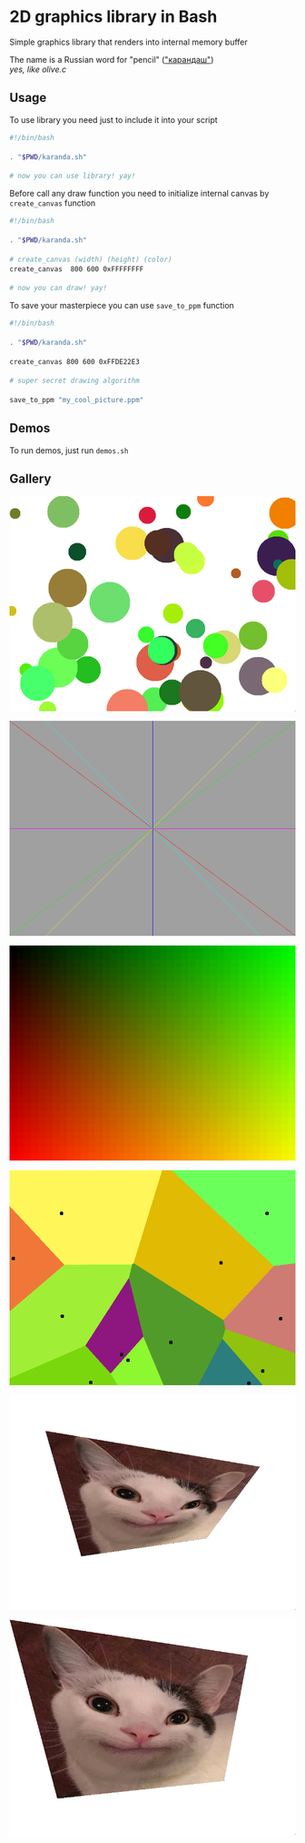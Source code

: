 # 2D graphics library in Bash

Simple graphics library that renders into internal memory buffer

The name is a Russian word for "pencil" (["карандаш"](https://translate.google.com/?sl=ru&tl=en&text=%D0%BA%D0%B0%D1%80%D0%B0%D0%BD%D0%B4%D0%B0%D1%88&op=translate)) \
*yes, like olive.c*

## Usage

To use library you need just to include it into your script

```bash
#!/bin/bash

. "$PWD/karanda.sh"

# now you can use library! yay!
```

Before call any draw function you need to initialize internal canvas by `create_canvas` function

```bash
#!/bin/bash

. "$PWD/karanda.sh"

# create_canvas (width) (height) (color)
create_canvas  800 600 0xFFFFFFFF

# now you can draw! yay!
```

To save your masterpiece you can use `save_to_ppm` function

```bash
#!/bin/bash

. "$PWD/karanda.sh"

create_canvas 800 600 0xFFDE22E3

# super secret drawing algorithm

save_to_ppm "my_cool_picture.ppm"
```

## Demos

To run demos, just run `demos.sh`

## Gallery

![circles](images/circles.png)

![lines](images/lines.png)

![rectangles](images/rectangles.png)

![voronoi](images/voronoi.png)

![texture](images/texture.png)

![3d](images/3d.png)